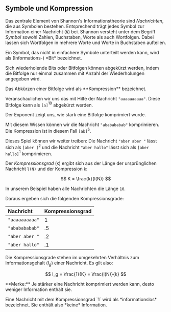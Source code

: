 ## Symbole und Kompression

Das zentrale Element von Shannon's Informationstheorie sind *Nachrichten*, die aus Symbolen bestehen. Entsprechend trägt jedes Symbol zur Information einer Nachricht (`N`) bei. Shannon versteht unter dem Begriff *Symbol* sowohl Zahlen, Buchstaben, Worte als auch Wortfolgen. Dabei lassen sich Wortfolgen in mehrere Worte und Worte in Buchstaben aufteilen. 

<p class="alert alert-primary" markdown="1">
Ein Symbol, das nicht in einfachere Symbole unterteilt werden kann, wird als (Informations-) *Bit* bezeichnet.
</p>

Sich wiederholende Bits oder Bitfolgen können abgekürzt werden, indem die Bitfolge nur einmal zusammen mit Anzahl der Wiederholungen angegeben wird. 

<p class="alert alert-primary" markdown="1">
Das Abkürzen einer Bitfolge wird als **Kompression** bezeichnet.
</p>

Veranschaulichen wir uns das mit Hilfe der Nachricht `"aaaaaaaaaa"`. Diese Bitfolge kann als `[a]`$^10$ abgekürzt werden. 

Der Exponent zeigt uns, wie stark eine Bitfolge komprimiert wurde. 

Mit diesem Wissen können wir die Nachricht `"ababababab"` komprimieren. Die Kompression ist in diesem Fall `[ab]`$^5$. 

Dieses Spiel können wir weiter treiben: Die Nachricht `"aber aber "` lässt sich als `[aber ]`$^2$ und die Nachricht `"aber hallo"` lässt sich als `[aber hallo]`$^1$ komprimieren.

Der *Kompressionsgrad* (`K`) ergibt sich aus der Länge der ursprünglichen Nachricht `l(N)` und der Kompression `k`: 

$$
K = \frac{k}{l(N)}
$$

In unserem Beispiel haben alle Nachrichten die Länge `10`. 

Daraus ergeben sich die folgenden Kompressionsgrade: 

| Nachricht | Kompressionsgrad |
| :--- | :--- |
| `"aaaaaaaaaa"` | 1 |
| `"ababababab"` | .5 |
| `"aber aber "` | .2 |
| `"aber hallo"` | .1 |

Die Kompressionsgrade stehen im umgekehrten Verhältnis zum Informationsgehalt ($I_g$) einer Nachricht. Es gilt also: 

$$
I_g = \frac{1}{K} = \frac{l(N)}{k}
$$

<p class="alert alert-success" markdown="1">
**Merke:** Je stärker eine Nachricht komprimiert werden kann, desto weniger Information enthält sie. 
</p>

<p class="alert alert-primary" markdown="1">
Eine Nachricht mit dem Kompressionsgrad `1` wird als *informationslos* bezeichnet. Sie enthält also *keine* Information.
</p>
